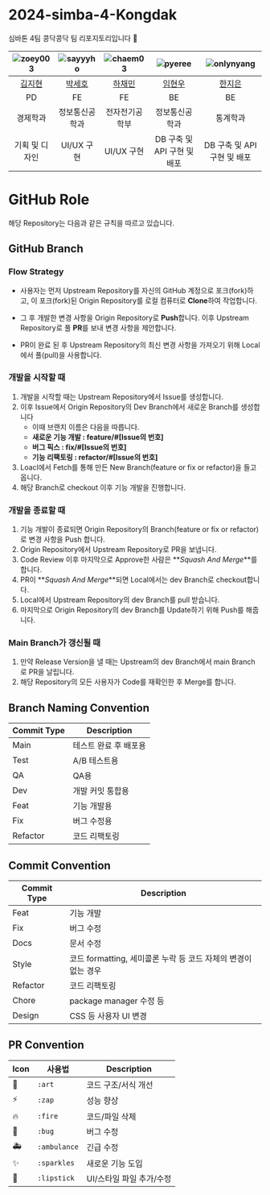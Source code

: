 # 2024-simba-4-Kongdak

심바톤 4팀 콩닥콩닥 팀 리포지토리입니다 🥰

| ![zoey003](https://github.com/zoey003.png) | ![sayyyho](https://github.com/sayyyho.png) | ![chaem03](https://github.com/chaem03.png) | ![pyeree](https://github.com/pyeree.png) | ![onlynyang](https://github.com/onlynyang.png) |
| :----------------------------------------: | :----------------------------------------: | :----------------------------------------: | :--------------------------------------: | :--------------------------------------------: |
|    [김지현](https://github.com/zoey003)    |    [박세호](https://github.com/sayyyho)    |    [하채민](https://github.com/chaem03)    |   [임현우](https://github.com/pyeree)    |     [한지은](https://github.com/onlynyang)     |
|                     PD                     |                     FE                     |                     FE                     |                    BE                    |                       BE                       |
|                  경제학과                  |               정보통신공학과               |               전자전기공학부               |              정보통신공학과              |                    통계학과                    |
|               기획 및 디자인               |                 UI/UX 구현                 |                 UI/UX 구현                 |       DB 구축 및 API 구현 및 배포        |          DB 구축 및 API 구현 및 배포           |

# GitHub Role

해당 Repository는 다음과 같은 규칙을 따르고 있습니다.

## GitHub Branch

### Flow Strategy

- 사용자는 먼저 Upstream Repository를 자신의 GitHub 계정으로 포크(fork)하고, 이 포크(fork)된 Origin Repository를 로컬 컴퓨터로 **Clone**하여 작업합니다.

- 그 후 개발한 변경 사항을 Origin Repository로 **Push**합니다. 이후 Upstream Repository로 풀 **PR**를 보내 변경 사항을 제안합니다.

- PR이 완료 된 후 Upstream Repository의 최신 변경 사항을 가져오기 위해 Local에서 풀(pull)을 사용합니다.

### 개발을 시작할 때

1. 개발을 시작할 때는 Upstream Repository에서 Issue를 생성합니다.
2. 이후 Issue에서 Origin Repository의 Dev Branch에서 새로운 Branch를 생성합니다
   - 이때 브랜치 이름은 다음을 따릅니다.
   - **새로운 기능 개발 : feature/#[Issue의 번호]**
   - **버그 픽스 : fix/#[Issue의 번호]**
   - **기능 리팩토링 : refactor/#[Issue의 번호]**
3. Loacl에서 Fetch를 통해 만든 New Branch(feature or fix or refactor)을 들고옵니다.
4. 해당 Branch로 checkout 이후 기능 개발을 진행합니다.

### 개발을 종료할 때

1. 기능 개발이 종료되면 Origin Repository의 Branch(feature or fix or refactor)로 변경 사항을 Push 합니다.
2. Origin Repository에서 Upstream Repository로 PR을 보냅니다.
3. Code Review 이후 마지막으로 Approve한 사람은 **_Squash And Merge_**를 합니다.
4. PR이 **_Squash And Merge_**되면 Local에서는 dev Branch로 checkout합니다.
5. Local에서 Upstream Repository의 dev Branch를 pull 받습니다.
6. 마지막으로 Origin Repository의 dev Branch를 Update하기 위해 Push를 해줍니다.

### Main Branch가 갱신될 때

1. 만약 Release Version을 낼 때는 Upstream의 dev Branch에서 main Branch로 PR을 날립니다.
2. 해당 Repository의 모든 사용자가 Code를 재확인한 후 Merge를 합니다.

## Branch Naming Convention

| Commit Type | Description           |
| ----------- | --------------------- |
| Main        | 테스트 완료 후 배포용 |
| Test        | A/B 테스트용          |
| QA          | QA용                  |
| Dev         | 개발 커밋 통합용      |
| Feat        | 기능 개발용           |
| Fix         | 버그 수정용           |
| Refactor    | 코드 리팩토링         |

## Commit Convention

| Commit Type | Description                                                    |
| ----------- | -------------------------------------------------------------- |
| Feat        | 기능 개발                                                      |
| Fix         | 버그 수정                                                      |
| Docs        | 문서 수정                                                      |
| Style       | 코드 formatting, 세미콜론 누락 등 코드 자체의 변경이 없는 경우 |
| Refactor    | 코드 리팩토링                                                  |
| Chore       | package manager 수정 등                                        |
| Design      | CSS 등 사용자 UI 변경                                          |

## PR Convention

| Icon | 사용법       | Description              |
| ---- | ------------ | ------------------------ |
| 🎨   | `:art`       | 코드 구조/서식 개선      |
| ⚡️  | `:zap`       | 성능 향상                |
| 🔥   | `:fire`      | 코드/파일 삭제           |
| 🐛   | `:bug`       | 버그 수정                |
| 🚑   | `:ambulance` | 긴급 수정                |
| ✨   | `:sparkles`  | 새로운 기능 도입         |
| 💄   | `:lipstick`  | UI/스타일 파일 추가/수정 |
